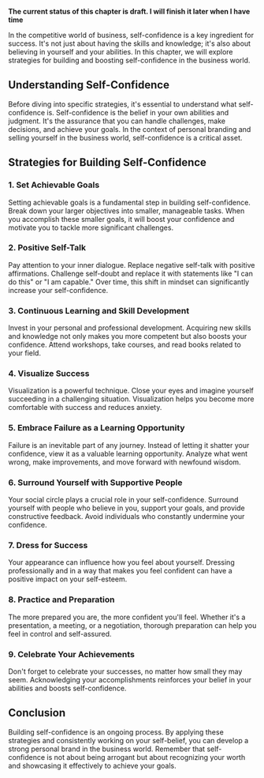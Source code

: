 **The current status of this chapter is draft. I will finish it later when I have time**

In the competitive world of business, self-confidence is a key ingredient for success. It's not just about having the skills and knowledge; it's also about believing in yourself and your abilities. In this chapter, we will explore strategies for building and boosting self-confidence in the business world.

Understanding Self-Confidence
-----------------------------

Before diving into specific strategies, it's essential to understand what self-confidence is. Self-confidence is the belief in your own abilities and judgment. It's the assurance that you can handle challenges, make decisions, and achieve your goals. In the context of personal branding and selling yourself in the business world, self-confidence is a critical asset.

Strategies for Building Self-Confidence
---------------------------------------

### 1. **Set Achievable Goals**

Setting achievable goals is a fundamental step in building self-confidence. Break down your larger objectives into smaller, manageable tasks. When you accomplish these smaller goals, it will boost your confidence and motivate you to tackle more significant challenges.

### 2. **Positive Self-Talk**

Pay attention to your inner dialogue. Replace negative self-talk with positive affirmations. Challenge self-doubt and replace it with statements like "I can do this" or "I am capable." Over time, this shift in mindset can significantly increase your self-confidence.

### 3. **Continuous Learning and Skill Development**

Invest in your personal and professional development. Acquiring new skills and knowledge not only makes you more competent but also boosts your confidence. Attend workshops, take courses, and read books related to your field.

### 4. **Visualize Success**

Visualization is a powerful technique. Close your eyes and imagine yourself succeeding in a challenging situation. Visualization helps you become more comfortable with success and reduces anxiety.

### 5. **Embrace Failure as a Learning Opportunity**

Failure is an inevitable part of any journey. Instead of letting it shatter your confidence, view it as a valuable learning opportunity. Analyze what went wrong, make improvements, and move forward with newfound wisdom.

### 6. **Surround Yourself with Supportive People**

Your social circle plays a crucial role in your self-confidence. Surround yourself with people who believe in you, support your goals, and provide constructive feedback. Avoid individuals who constantly undermine your confidence.

### 7. **Dress for Success**

Your appearance can influence how you feel about yourself. Dressing professionally and in a way that makes you feel confident can have a positive impact on your self-esteem.

### 8. **Practice and Preparation**

The more prepared you are, the more confident you'll feel. Whether it's a presentation, a meeting, or a negotiation, thorough preparation can help you feel in control and self-assured.

### 9. **Celebrate Your Achievements**

Don't forget to celebrate your successes, no matter how small they may seem. Acknowledging your accomplishments reinforces your belief in your abilities and boosts self-confidence.

Conclusion
----------

Building self-confidence is an ongoing process. By applying these strategies and consistently working on your self-belief, you can develop a strong personal brand in the business world. Remember that self-confidence is not about being arrogant but about recognizing your worth and showcasing it effectively to achieve your goals.
